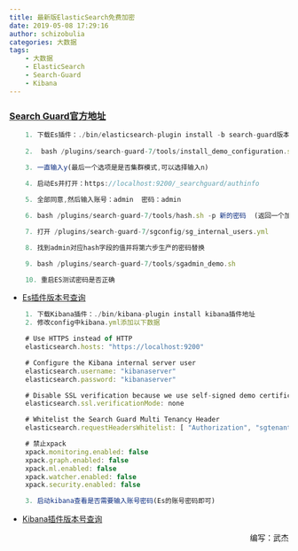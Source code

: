 ```yaml
---
title: 最新版ElasticSearch免费加密
date: 2019-05-08 17:29:16
author: schizobulia
categories: 大数据
tags: 
    - 大数据
    - ElasticSearch
    - Search-Guard
    - Kibana
---
```


### [Search Guard官方地址](https://search-guard.com/)

```javascript
    1. 下载Es插件：./bin/elasticsearch-plugin install -b search-guard版本号
    
    2.  bash /plugins/search-guard-7/tools/install_demo_configuration.sh
    
    3. 一直输入y(最后一个选项是是否集群模式,可以选择输入n)

    4. 启动Es并打开：https://localhost:9200/_searchguard/authinfo

    5. 全部同意,然后输入账号：admin  密码：admin

    6. bash /plugins/search-guard-7/tools/hash.sh -p 新的密码  (返回一个加密过的数据)

    7. 打开 /plugins/search-guard-7/sgconfig/sg_internal_users.yml

    8. 找到admin对应hash字段的值并将第六步生产的密码替换

    9. bash /plugins/search-guard-7/tools/sgadmin_demo.sh

    10. 重启ES测试密码是否正确

```
- [Es插件版本号查询](https://docs.search-guard.com/latest/search-guard-versions)




```javascript
    1. 下载Kibana插件：./bin/kibana-plugin install kibana插件地址
    2. 修改config中kibana.yml添加以下数据

    # Use HTTPS instead of HTTP
    elasticsearch.hosts: "https://localhost:9200"

    # Configure the Kibana internal server user
    elasticsearch.username: "kibanaserver"
    elasticsearch.password: "kibanaserver"

    # Disable SSL verification because we use self-signed demo certificates
    elasticsearch.ssl.verificationMode: none

    # Whitelist the Search Guard Multi Tenancy Header
    elasticsearch.requestHeadersWhitelist: [ "Authorization", "sgtenant" ]

    # 禁止xpack
    xpack.monitoring.enabled: false
    xpack.graph.enabled: false
    xpack.ml.enabled: false
    xpack.watcher.enabled: false
    xpack.security.enabled: false

    3. 启动kibana查看是否需要输入账号密码(Es的账号密码即可)

```
- [Kibana插件版本号查询](https://search.maven.org/search?q=a:search-guard-kibana-plugin)

<p align="right">编写：武杰</p>